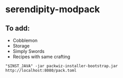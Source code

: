 # serendipity-modpack

## To add:
- Cobblemon
- Storage
- Simply Swords
- Recipes with same crafting

`"$INST_JAVA" -jar packwiz-installer-bootstrap.jar http://localhost:8080/pack.toml`